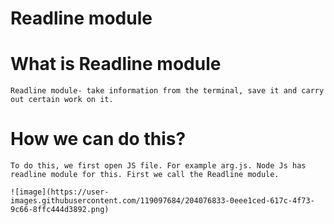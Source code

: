 # Readline module

# What is Readline module 

```
Readline module- take information from the terminal, save it and carry out certain work on it.
```

# How we can do this? 

```
To do this, we first open JS file. For example arg.js. Node Js has readline module for this. First we call the Readline module.

![image](https://user-images.githubusercontent.com/119097684/204076833-0eee1ced-617c-4f73-9c66-8ffc444d3892.png)


```
